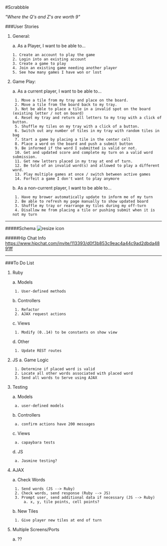 #Scrabbble

_"Where the Q's and Z's are worth 9"_

###User Stories
1.	General:

	a. As a Player, I want to be able to...
	
		1. Create an account to play the game
		2. Login into an existing account
		3. Create a game to play
		4. Join an existing game needing another player
		5. See how many games I have won or lost
2. Game Play:

	a. As a current player, I want to be able to... 

		1. Move a tile from my tray and place on the board.
		2. Move a tile from the board back to my tray.
		3. Not be able to place a tile in a invalid spot on the board (existing letter / not on board)
		4. Reset my tray and return all letters to my tray with a click of button.
		5. Shuffle my tiles on my tray with a click of a button.
		6. Switch out any number of tiles in my tray with random tiles in bag
		7. Start a game by placing a tile in the center cell
		8. Place a word on the board and push a submit button
		9. Be informed if the word I submitted is valid or not.
		10. Get and updated score and complete my turn on a valid word submission.
		11. Get new letters placed in my tray at end of turn.
		12. Be told of an invalid word(s) and allowed to play a different word.
		13. Play multiple games at once / switch between active games
		14. Forfeit a game I don't want to play anymore
	b. As a non-current player, I want to be able to...

		1. Have my brower automatically update to inform me of my turn
		2. Be able to refresh my page manually to show updated board
		3. Shuffle my tray or rearrange my tiles during my off-turn
		4. Disallow me from placing a tile or pushing submit when it is not my turn			

---

#####Schema
![resize icon][2]

[2]: http://i.imgur.com/kEwF7C0.png

#####Hip Chat Info
https://www.hipchat.com/invite/113393/d0f3b853c9eac4a44c9ad2dbda4891ff

***

###To Do List
1. Ruby

	a. Models

		1. User-defined methods
	b. Controllers

		1. Refactor
		2. AJAX request actions
	c. Views

		1. Modify (0..14) to be constants on show view
	d. Other

		1. Update REST routes
2. JS
	a. Game Logic

		1. Determine if placed word is valid
		2. Locate all other words associated with placed word
		3. Send all words to Serve using AJAX
3. Testing

	a. Models

		a. user-defined models
	b. Controllers
	
		a. confirm actions have 200 messages
	c. Views
	
		a. capaybara tests
	d. JS
	
		a. Jasmine testing?
4. AJAX

	a. Check Words

		1. Send words (JS --> Ruby)
		2. Check words, send response (Ruby --> JS)
		3. Prompt user, send additional data if necessary (JS --> Ruby)
			a. x, y, tile points, cell points?
	b. New Tiles

		1. Give player new tiles at end of turn
5. Multiple Screens/Ports

	a. ??	
